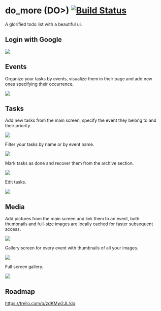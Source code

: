 # do_more (DO>) [![Build Status](https://app.bitrise.io/app/11d283a1ca8ed38e/status.svg?token=rbZPQaJTLG1lyzb9cqGQCg)](https://app.bitrise.io/app/11d283a1ca8ed38e)

A glorified todo list with a beautiful ui.

## Login with Google
![](https://j.gifs.com/QnO9J5.gif)

## Events
Organize your tasks by events, visualize them in their page and add new ones specifying their occurrence.

![](https://j.gifs.com/ANm3qj.gif)

## Tasks
Add new tasks from the main screen, specify the event they belong to and their priority.

![](https://j.gifs.com/Mw9381.gif)

Filter your tasks by name or by event name.

![](https://j.gifs.com/QnO9W5.gif)

Mark tasks as done and recover them from the archive section.

![](https://j.gifs.com/k8oqRv.gif)

Edit tasks.

![](https://j.gifs.com/k8oqRJ.gif)

## Media
Add pictures from the main screen and link them to an event, both thumbnails and full-size images are locally cached for faster subsequent access.

![](https://j.gifs.com/wVkJjr.gif)

Gallery screen for every event with thumbnails of all your images.

![](https://j.gifs.com/BNn3gQ.gif)

Full screen gallery.

![](https://j.gifs.com/WL83nE.gif)

## Roadmap

https://trello.com/b/zdKMw2JL/do

